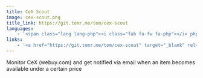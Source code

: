```yaml
---
title: CeX Scout
image: cex-scout.png
title_link: https://git.tomr.me/tom/cex-scout
languages:
    - '<span class="lang lang-php"><i class="fab fa-fw fa-php"></i> php</span>'
links:
    - '<a href="https://git.tomr.me/tom/cex-scout" target="_blank" rel="noopener noreferrer">code</a>'
---
```


Monitor CeX (webuy.com) and get notified via email when an item becomes available under a certain price
